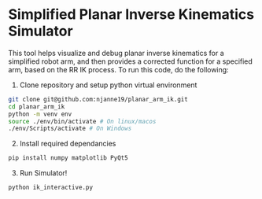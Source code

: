 # Simplified Planar Inverse Kinematics Simulator 
This tool helps visualize and debug planar inverse kinematics for a simplified robot arm, and then provides a corrected function for a specified arm, based on the RR IK process. To run this code, do the following: 

1. Clone repository and setup python virtual environment 
```bash 
git clone git@github.com:njanne19/planar_arm_ik.git
cd planar_arm_ik
python -m venv env 
source ./env/bin/activate # On linux/macos 
./env/Scripts/activate # On Windows
```

2. Install required dependancies 
```bash 
pip install numpy matplotlib PyQt5
```

3. Run Simulator! 
```bash
python ik_interactive.py
```